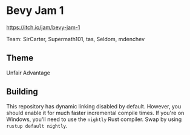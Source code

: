 # Bevy Jam 1

<https://itch.io/jam/bevy-jam-1>

Team: SirCarter, Supermath101, tas, Seldom, mdenchev

## Theme

Unfair Advantage

## Building

This repository has dynamic linking disabled by default. However, you should enable it for much faster incremental compile times.
If you're on Windows, you'll need to use the `nightly` Rust compiler.
Swap by using `rustup default nightly`.
